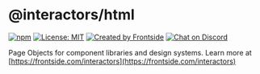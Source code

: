 # @interactors/html

[![npm](https://img.shields.io/npm/v/@interactors/html.svg)](https://www.npmjs.com/package/@interactors/html)
[![License: MIT](https://img.shields.io/badge/License-MIT-yellow.svg)](https://opensource.org/licenses/MIT)
[![Created by Frontside](https://img.shields.io/badge/created%20by-frontside-26abe8.svg)](https://frontside.com)
[![Chat on Discord](https://img.shields.io/discord/700803887132704931?Label=Discord)](https://discord.gg/Ug5nWH8)

Page Objects for component libraries and design systems. Learn more at
[https://frontside.com/interactors](https://frontside.com/interactors)

